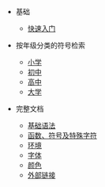 * 基础
  * [快速入门](quickstart.md)

* 按年级分类的符号检索
  * [小学](primary_school.md)
  * [初中](junior_high_school.md)
  * [高中](high_school.md)
  * [大学](university.md)

* 完整文档
  * [基础语法](full_doc/basic.md)
  * [函数、符号及特殊字符](full_doc/symbols.md)
  * [环境](full_doc/env.md)
  * [字体](full_doc/fonts.md)
  * [颜色](full_doc/colors.md)
  * [外部链接](full_doc/links.md)
